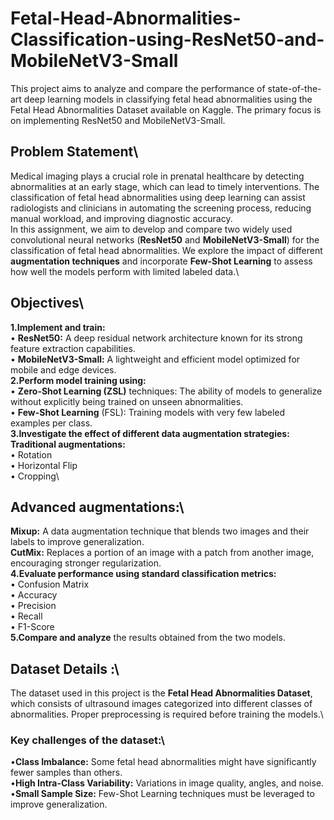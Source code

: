 # Fetal-Head-Abnormalities-Classification-using-ResNet50-and-MobileNetV3-Small
This project aims to analyze and compare the performance of state-of-the-art deep learning models in classifying fetal head abnormalities using the Fetal Head Abnormalities Dataset available on Kaggle. The primary focus is on implementing ResNet50 and MobileNetV3-Small.

## Problem Statement\
Medical imaging plays a crucial role in prenatal healthcare by detecting abnormalities at an early stage, which can lead to timely interventions. The classification of fetal head abnormalities using deep learning can assist radiologists and clinicians in automating the screening process, reducing manual workload, and improving diagnostic accuracy.\
In this assignment, we aim to develop and compare two widely used convolutional neural networks (**ResNet50** and **MobileNetV3-Small**) for the classification of fetal head abnormalities. We explore the impact of different **augmentation techniques** and incorporate **Few-Shot Learning** to assess how well the models perform with limited labeled data.\
## Objectives\
**1.Implement and train:**\
• **ResNet50:** A deep residual network architecture known for its strong feature extraction capabilities.\
• **MobileNetV3-Small:** A lightweight and efficient model optimized for mobile and edge devices.\
**2.Perform model training using:**\
• **Zero-Shot Learning (ZSL)** techniques: The ability of models to generalize without explicitly being trained on unseen abnormalities.\
• **Few-Shot Learning** (FSL): Training models with very few labeled examples per class.\
**3.Investigate the effect of different **data augmentation strategies**:**\
**Traditional augmentations:**\
 • Rotation\
 • Horizontal Flip\
 • Cropping\
## Advanced augmentations:\
**Mixup:** A data augmentation technique that blends two images and their labels to improve generalization.\
**CutMix:** Replaces a portion of an image with a patch from another image, encouraging stronger regularization.\
**4.Evaluate performance using standard classification metrics:**\
• Confusion Matrix\
• Accuracy\
• Precision\
• Recall\
• F1-Score\
**5.Compare and analyze** the results obtained from the two models.

## Dataset Details :\
The dataset used in this project is the **Fetal Head Abnormalities Dataset**, which consists of ultrasound images categorized into different classes of abnormalities. Proper preprocessing is required before training the models.\
### Key challenges of the dataset:\
•**Class Imbalance:** Some fetal head abnormalities might have significantly fewer samples than others.\
•**High Intra-Class Variability:** Variations in image quality, angles, and noise.\
•**Small Sample Size:** Few-Shot Learning techniques must be leveraged to improve generalization.
